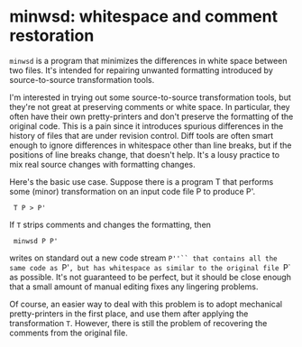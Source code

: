 # minwsd: whitespace and comment restoration #

`minwsd` is a program that minimizes the differences in white space between two
files. It's intended for repairing unwanted formatting introduced by
source-to-source transformation tools.

I'm interested in trying out some source-to-source transformation tools, but
they're not great at preserving comments or white space. In particular, they
often have their own pretty-printers and don't preserve the formatting of the
original code. This is a pain since it introduces spurious differences in the
history of files that are under revision control. Diff tools are often smart
enough to ignore differences in whitespace other than line breaks, but if the
positions of line breaks change, that doesn't help. It's a lousy practice to mix
real source changes with formatting changes.

Here's the basic use case. Suppose there is a program T that performs some
(minor) transformation on an input code file P to produce P'.

```
 T P > P'
```

If `T` strips comments and changes the formatting, then

```
 minwsd P P'
```

writes on standard out a new code stream `P''`` that contains all the same code
as `P'`, but has whitespace as similar to the original file `P` as possible.
It's not guaranteed to be perfect, but it should be close enough that a small
amount of manual editing fixes any lingering problems.

Of course, an easier way to deal with this problem is to adopt mechanical
pretty-printers in the first place, and use them after applying the
transformation `T`. However, there is still the problem of recovering the
comments from the original file.
